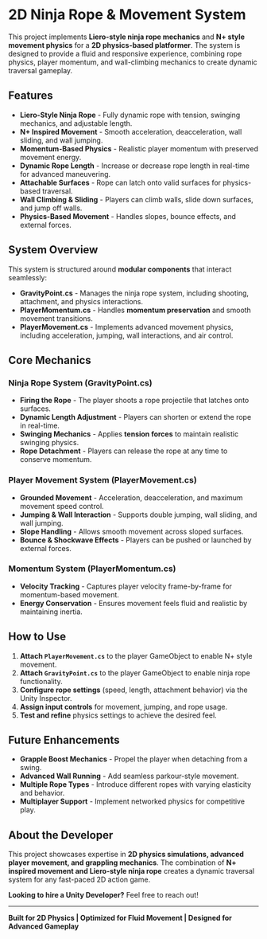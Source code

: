 # 2D Ninja Rope & Movement System

This project implements **Liero-style ninja rope mechanics** and **N+ style movement physics** for a **2D physics-based platformer**. The system is designed to provide a fluid and responsive experience, combining rope physics, player momentum, and wall-climbing mechanics to create dynamic traversal gameplay.

## Features

- **Liero-Style Ninja Rope** - Fully dynamic rope with tension, swinging mechanics, and adjustable length.
- **N+ Inspired Movement** - Smooth acceleration, deacceleration, wall sliding, and wall jumping.
- **Momentum-Based Physics** - Realistic player momentum with preserved movement energy.
- **Dynamic Rope Length** - Increase or decrease rope length in real-time for advanced maneuvering.
- **Attachable Surfaces** - Rope can latch onto valid surfaces for physics-based traversal.
- **Wall Climbing & Sliding** - Players can climb walls, slide down surfaces, and jump off walls.
- **Physics-Based Movement** - Handles slopes, bounce effects, and external forces.

## System Overview

This system is structured around **modular components** that interact seamlessly:

- **GravityPoint.cs** - Manages the ninja rope system, including shooting, attachment, and physics interactions.
- **PlayerMomentum.cs** - Handles **momentum preservation** and smooth movement transitions.
- **PlayerMovement.cs** - Implements advanced movement physics, including acceleration, jumping, wall interactions, and air control.

## Core Mechanics

### Ninja Rope System (GravityPoint.cs)
- **Firing the Rope** - The player shoots a rope projectile that latches onto surfaces.
- **Dynamic Length Adjustment** - Players can shorten or extend the rope in real-time.
- **Swinging Mechanics** - Applies **tension forces** to maintain realistic swinging physics.
- **Rope Detachment** - Players can release the rope at any time to conserve momentum.

### Player Movement System (PlayerMovement.cs)
- **Grounded Movement** - Acceleration, deacceleration, and maximum movement speed control.
- **Jumping & Wall Interaction** - Supports double jumping, wall sliding, and wall jumping.
- **Slope Handling** - Allows smooth movement across sloped surfaces.
- **Bounce & Shockwave Effects** - Players can be pushed or launched by external forces.

### Momentum System (PlayerMomentum.cs)
- **Velocity Tracking** - Captures player velocity frame-by-frame for momentum-based movement.
- **Energy Conservation** - Ensures movement feels fluid and realistic by maintaining inertia.

## How to Use

1. **Attach `PlayerMovement.cs`** to the player GameObject to enable N+ style movement.
2. **Attach `GravityPoint.cs`** to the player GameObject to enable ninja rope functionality.
3. **Configure rope settings** (speed, length, attachment behavior) via the Unity Inspector.
4. **Assign input controls** for movement, jumping, and rope usage.
5. **Test and refine** physics settings to achieve the desired feel.

## Future Enhancements
- **Grapple Boost Mechanics** - Propel the player when detaching from a swing.
- **Advanced Wall Running** - Add seamless parkour-style movement.
- **Multiple Rope Types** - Introduce different ropes with varying elasticity and behavior.
- **Multiplayer Support** - Implement networked physics for competitive play.

## About the Developer
This project showcases expertise in **2D physics simulations, advanced player movement, and grappling mechanics**. The combination of **N+ inspired movement and Liero-style ninja rope** creates a dynamic traversal system for any fast-paced 2D action game.

**Looking to hire a Unity Developer?** Feel free to reach out!

---

**Built for 2D Physics | Optimized for Fluid Movement | Designed for Advanced Gameplay**

